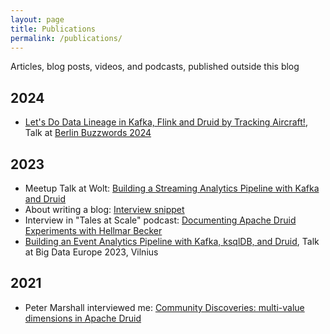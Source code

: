 ```yaml
---
layout: page
title: Publications
permalink: /publications/
---
```


Articles, blog posts, videos, and podcasts, published outside this blog

## 2024

- [Let's Do Data Lineage in Kafka, Flink and Druid by Tracking Aircraft!](https://www.youtube.com/watch?v=hYUutCo3YgY), Talk at [Berlin Buzzwords 2024](https://2024.berlinbuzzwords.de/)

## 2023

- Meetup Talk at Wolt: [Building a Streaming Analytics Pipeline with Kafka and Druid](https://www.youtube.com/watch?v=ZPhccig03Mg)
- About writing a blog: [Interview snippet](https://www.youtube.com/shorts/bXtuz7bITng)
- Interview in "Tales at Scale" podcast: [Documenting Apache Druid Experiments with Hellmar Becker](https://open.spotify.com/episode/1LhJzMGmX2rWKaAboOhnSx?si=0317dce3ac634bcf&nd=1)
- [Building an Event Analytics Pipeline with Kafka, ksqlDB, and Druid](https://www.youtube.com/watch?v=5khiYXBMhxE), Talk at Big Data Europe 2023, Vilnius

## 2021

- Peter Marshall interviewed me: [Community Discoveries: multi-value dimensions in Apache Druid](https://imply.io/blog/community-discoveries-multi-value-dimensions-in-apache-druid/) 
